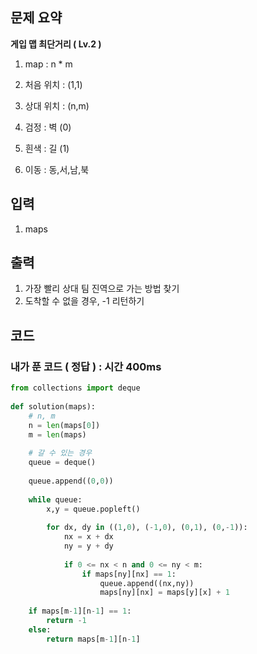 ## 문제 요약

**게입 맵 최단거리 ( Lv.2 )**

1. map : n * m

2. 처음 위치 : (1,1)
3. 상대 위치 : (n,m)

4. 검정 : 벽 (0)
5. 흰색 : 길 (1)

6. 이동 : 동,서,남,북


## 입력
1. maps

## 출력
1. 가장 빨리 상대 팀 진역으로 가는 방법 찾기
2. 도착할 수 없을 경우, -1 리턴하기

## 코드

### 내가 푼 코드 ( 정답 ) : 시간 400ms

```python
from collections import deque
    
def solution(maps):
    # n, m
    n = len(maps[0])
    m = len(maps)
    
    # 갈 수 있는 경우
    queue = deque()
    
    queue.append((0,0))
    
    while queue:
        x,y = queue.popleft()
        
        for dx, dy in ((1,0), (-1,0), (0,1), (0,-1)):
            nx = x + dx
            ny = y + dy
            
            if 0 <= nx < n and 0 <= ny < m:
                if maps[ny][nx] == 1:
                    queue.append((nx,ny))
                    maps[ny][nx] = maps[y][x] + 1
    
    if maps[m-1][n-1] == 1:
        return -1
    else:
        return maps[m-1][n-1]          

```
